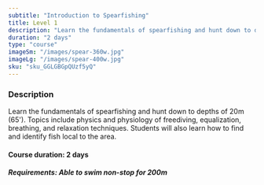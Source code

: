 ```yaml
---
subtitle: "Introduction to Spearfishing"
title: Level 1
description: "Learn the fundamentals of spearfishing and hunt down to depths of 20m (65'). Topics include physics and physiology of freediving, equalization, breathing, and relaxation techniques. Students will also learn how to find and identify fish local to the area."
duration: "2 days"
type: "course"
imageSm: "/images/spear-360w.jpg"
imageLg: "/images/spear-400w.jpg"
sku: "sku_GGLGBGpQUzf5yQ"
---
```


### Description
Learn the fundamentals of spearfishing and hunt down to depths of 20m (65'). Topics include physics and physiology of freediving, equalization, breathing, and relaxation techniques. Students will also learn how to find and identify fish local to the area.

#### Course duration: 2 days

##### ***Requirements***: Able to swim non-stop for 200m
